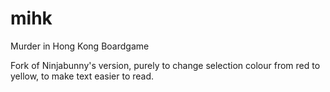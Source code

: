 # mihk
Murder in Hong Kong Boardgame

Fork of Ninjabunny's version, purely to change selection colour from red to yellow, to make text easier to read.
